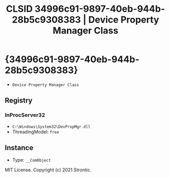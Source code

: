 ﻿---
title: "CLSID 34996c91-9897-40eb-944b-28b5c9308383 | Device Property Manager Class"
excerpt: What is COM-Object CLSID 34996c91-9897-40eb-944b-28b5c9308383?
---

# {34996c91-9897-40eb-944b-28b5c9308383}

* `Device Property Manager Class`

## Registry


### InProcServer32

* `C:\Windows\System32\DevPropMgr.dll`
* ThreadingModel: `free`

## Instance

* Type: `__ComObject`

MIT License. Copyright (c) 2021 Strontic.


